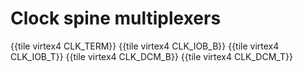 # Clock spine multiplexers

{{tile virtex4 CLK_TERM}}
{{tile virtex4 CLK_IOB_B}}
{{tile virtex4 CLK_IOB_T}}
{{tile virtex4 CLK_DCM_B}}
{{tile virtex4 CLK_DCM_T}}

